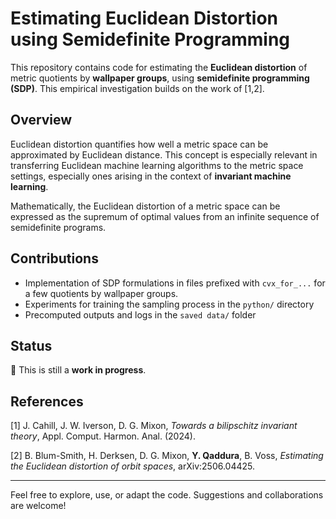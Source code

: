 # Estimating Euclidean Distortion using Semidefinite Programming
 
This repository contains code for estimating the **Euclidean distortion** of metric quotients by **wallpaper groups**, using **semidefinite programming (SDP)**. This empirical investigation builds on the work of [1,2].

## Overview

Euclidean distortion quantifies how well a metric space can be approximated by Euclidean distance. This concept is especially relevant in transferring Euclidean machine learning algorithms to the metric space settings, especially ones arising in the context of **invariant machine learning**.

Mathematically, the Euclidean distortion of a metric space can be expressed as the supremum of optimal values from an infinite sequence of semidefinite programs.

## Contributions

- Implementation of SDP formulations in files prefixed with `cvx_for_...` for a few quotients by wallpaper groups.
- Experiments for training the sampling process in the `python/` directory
- Precomputed outputs and logs in the `saved data/` folder

## Status

🚧 This is still a **work in progress**.

## References

[1] J. Cahill, J. W. Iverson, D. G. Mixon, *Towards a bilipschitz invariant theory*, Appl. Comput. Harmon. Anal. (2024).

[2] B. Blum-Smith, H. Derksen, D. G. Mixon, **Y. Qaddura**, B. Voss, *Estimating the Euclidean distortion of orbit spaces*, arXiv:2506.04425.

---

Feel free to explore, use, or adapt the code. Suggestions and collaborations are welcome!

